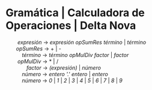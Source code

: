 ﻿
# Gramática | Calculadora de Operaciones | Delta Nova

&nbsp;&nbsp;&nbsp;&nbsp;&nbsp;&nbsp;&nbsp;&nbsp;*expresión* &rarr;  *expresión opSumRes término* | *término*  
&nbsp;&nbsp;&nbsp;&nbsp;&nbsp;&nbsp;&nbsp;*opSumRes* &rarr; + | -  
&nbsp;&nbsp;&nbsp;&nbsp;&nbsp;&nbsp;&nbsp;&nbsp;&nbsp;&nbsp;&nbsp;*término* &rarr; *término opMulDiv factor* | *factor*  
&nbsp;&nbsp;&nbsp;&nbsp;&nbsp;&nbsp;&nbsp;&nbsp;*opMulDiv* &rarr;  * | /  
&nbsp;&nbsp;&nbsp;&nbsp;&nbsp;&nbsp;&nbsp;&nbsp;&nbsp;&nbsp;&nbsp;&nbsp;&nbsp;&nbsp;*factor* &rarr;  *(expresión)* | *número*  
&nbsp;&nbsp;&nbsp;&nbsp;&nbsp;&nbsp;&nbsp;&nbsp;&nbsp;&nbsp;&nbsp;*número* &rarr;  *entero* *'.'* *entero* | *entero*  
&nbsp;&nbsp;&nbsp;&nbsp;&nbsp;&nbsp;&nbsp;&nbsp;&nbsp;&nbsp;&nbsp;*número* &rarr;  *0* | *1* | *2* | *3* | *4* | *5* | *6* | *7* | *8* | *9*  